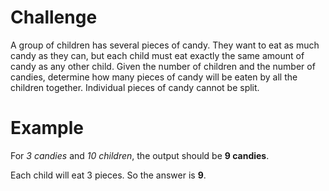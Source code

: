 # Challenge
A group of children has several pieces of candy.
They want to eat as much candy as they can, but each child must eat exactly the same amount of candy as any other child.
Given the number of children and the number of candies, determine how many pieces of candy will be eaten by all the children together.
Individual pieces of candy cannot be split.

# Example
For *3 candies* and *10 children*, the output should be **9 candies**.

Each child will eat 3 pieces. So the answer is **9**.
